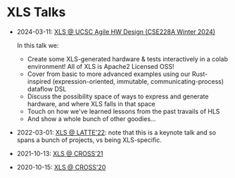 # XLS Talks

-   2024-03-11:
    [XLS @ UCSC Agile HW Design (CSE228A Winter 2024)](https://www.youtube.com/watch?v=TOJ8QWuEec8&list=PLfrN7RIcMe6g2LBRJLTHTdhyj5s8ag0Rg&index=27)

    In this talk we:

    -   Create some XLS-generated hardware & tests interactively in a colab
        environment! All of XLS is Apache2 Licensed OSS!
    -   Cover from basic to more advanced examples using our Rust-inspired
        (expression-oriented, immutable, communicating-process) dataflow DSL
    -   Discuss the possibility space of ways to express and generate hardware,
        and where XLS falls in that space
    -   Touch on how we've learned lessons from the past travails of HLS
    -   And show a whole bunch of other goodies...

-   2022-03-01: [XLS @ LATTE'22](https://bit.ly/xls-latte): note that this is a
    keynote talk and so spans a bunch of projects, vs being XLS-specific.

-   2021-10-13: [XLS @ CROSS'21](https://bit.ly/xls-cross-21)

-   2020-10-15: [XLS @ CROSS'20](https://bit.ly/xls-cross)
